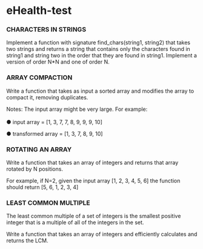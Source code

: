 # eHealth-test
### CHARACTERS IN STRINGS
Implement a function with signature find_chars(string1, string2) that takes two strings and returns a string that
contains only the characters found in string1 and string two in the order that they are found in string1. Implement a version of order N*N and one of order N.



### ARRAY COMPACTION
Write a function that takes as input a sorted array and modifies the array to compact it, removing duplicates.

Notes: The input array might be very large. For example:
<br><br>
●   input array = [1, 3, 7, 7, 8, 9, 9, 9, 10]

●   transformed array = [1, 3, 7, 8, 9, 10]



### ROTATING AN ARRAY
Write a function that takes an array of integers and returns that array rotated by N positions.

For example, if N=2, given the input array [1, 2, 3, 4, 5, 6] the function should return [5, 6, 1, 2, 3, 4]



### LEAST COMMON MULTIPLE
The least common multiple of a set of integers is the smallest positive integer that is a multiple of all of the
integers in the set.

Write a function that takes an array of integers and efficiently calculates and returns the LCM.
